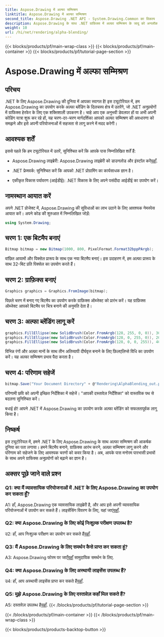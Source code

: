 ```yaml
---
title: Aspose.Drawing में अल्फा सम्मिश्रण
linktitle: Aspose.Drawing में अल्फा सम्मिश्रण
second_title: Aspose.Drawing .NET API - System.Drawing.Common का विकल्प
description: Aspose.Drawing के साथ .NET ग्राफ़िक्स में अल्फ़ा सम्मिश्रण के जादू को अनलॉक करें। पारभासी प्रभावों के साथ अपनी परियोजनाओं को उन्नत करें।
weight: 10
url: /hi/net/rendering/alpha-blending/
---
```


{{< blocks/products/pf/main-wrap-class >}}
{{< blocks/products/pf/main-container >}}
{{< blocks/products/pf/tutorial-page-section >}}

# Aspose.Drawing में अल्फा सम्मिश्रण

## परिचय

.NET के लिए Aspose.Drawing की दुनिया में आपका स्वागत है! इस ट्यूटोरियल में, हम Aspose.Drawing का उपयोग करके अल्फा ब्लेंडिंग के दिलचस्प क्षेत्र में उतरेंगे, जो .NET अनुप्रयोगों में ग्राफिक्स हेरफेर के लिए एक शक्तिशाली उपकरण है। चाहे आप एक अनुभवी डेवलपर हों या अभी अपनी कोडिंग यात्रा शुरू कर रहे हों, यह चरण-दर-चरण मार्गदर्शिका आपको अल्फा सम्मिश्रण की अवधारणा को समझने और इसे अपनी परियोजनाओं में सहजता से लागू करने में मदद करेगी।

## आवश्यक शर्तें

इससे पहले कि हम ट्यूटोरियल में उतरें, सुनिश्चित करें कि आपके पास निम्नलिखित शर्तें हैं:

-  Aspose.Drawing लाइब्रेरी: Aspose.Drawing लाइब्रेरी को डाउनलोड और इंस्टॉल करें[यहाँ](https://releases.aspose.com/drawing/net/).

- .NET फ्रेमवर्क: सुनिश्चित करें कि आपको .NET प्रोग्रामिंग का कार्यसाधक ज्ञान है।

- एकीकृत विकास पर्यावरण (आईडीई): .NET विकास के लिए अपने पसंदीदा आईडीई का उपयोग करें।

## नामस्थान आयात करें

अपने .NET प्रोजेक्ट में, Aspose.Drawing की सुविधाओं का लाभ उठाने के लिए आवश्यक नेमस्पेस आयात करें। अपने कोड की शुरुआत में निम्नलिखित जोड़ें:

```csharp
using System.Drawing;
```

## चरण 1: एक बिटमैप बनाएं

```csharp
Bitmap bitmap = new Bitmap(1000, 800, PixelFormat.Format32bppPArgb);
```

वांछित आयामों और पिक्सेल प्रारूप के साथ एक नया बिटमैप बनाएं। इस उदाहरण में, हम अल्फा प्रारूप के साथ 32-बिट प्रति पिक्सेल का उपयोग करते हैं।

## चरण 2: ग्राफ़िक्स बनाएं

```csharp
Graphics graphics = Graphics.FromImage(bitmap);
```

पिछले चरण में बनाए गए बिटमैप का उपयोग करके ग्राफ़िक्स ऑब्जेक्ट को प्रारंभ करें। यह ग्राफ़िक्स ऑब्जेक्ट आपको बिटमैप पर चित्र बनाने की अनुमति देता है।

## चरण 3: अल्फा ब्लेंडिंग लागू करें

```csharp
graphics.FillEllipse(new SolidBrush(Color.FromArgb(128, 255, 0, 0)), 300, 100, 400, 400);
graphics.FillEllipse(new SolidBrush(Color.FromArgb(128, 0, 255, 0)), 200, 300, 400, 400);
graphics.FillEllipse(new SolidBrush(Color.FromArgb(128, 0, 0, 255)), 400, 300, 400, 400);
```

विभिन्न रंगों और अल्फ़ा मानों के साथ तीन अतिव्यापी दीर्घवृत्त बनाने के लिए फ़िलएलिप्से विधि का उपयोग करें। यह अल्फा सम्मिश्रण प्रभाव पैदा करता है।

## चरण 4: परिणाम सहेजें

```csharp
bitmap.Save("Your Document Directory" + @"Rendering\AlphaBlending_out.png");
```

परिणामी छवि को अपनी इच्छित निर्देशिका में सहेजें। "आपकी दस्तावेज़ निर्देशिका" को वास्तविक पथ से बदलना सुनिश्चित करें।

बधाई हो! आपने .NET में Aspose.Drawing का उपयोग करके अल्फा ब्लेंडिंग को सफलतापूर्वक लागू किया है।

## निष्कर्ष

इस ट्यूटोरियल में, हमने .NET के लिए Aspose.Drawing के साथ अल्फा सम्मिश्रण की आकर्षक दुनिया का पता लगाया। हमने बिटमैप बनाने, ग्राफ़िक्स आरंभ करने, अल्फ़ा सम्मिश्रण लागू करने और परिणाम को सहेजने के लिए आवश्यक चरणों को कवर किया है। अब, आपके पास मनोरम पारभासी प्रभावों के साथ अपने ग्राफिक्स अनुप्रयोगों को बढ़ाने का ज्ञान है।

## अक्सर पूछे जाने वाले प्रश्न

### Q1: क्या मैं व्यावसायिक परियोजनाओं में .NET के लिए Aspose.Drawing का उपयोग कर सकता हूँ?

 A1: हाँ, Aspose.Drawing एक व्यावसायिक लाइब्रेरी है, और आप इसे अपनी व्यावसायिक परियोजनाओं में उपयोग कर सकते हैं। लाइसेंसिंग विवरण के लिए, यहां जाएं[यहाँ](https://purchase.aspose.com/buy).

### Q2: क्या Aspose.Drawing के लिए कोई निःशुल्क परीक्षण उपलब्ध है?

 उ2: हाँ, आप निःशुल्क परीक्षण का उपयोग कर सकते हैं[यहाँ](https://releases.aspose.com/).

### Q3: मैं Aspose.Drawing के लिए समर्थन कैसे प्राप्त कर सकता हूं?

 A3: Aspose.Drawing फोरम पर जाएँ[यहाँ](https://forum.aspose.com/c/diagram/17) सामुदायिक समर्थन के लिए.

### Q4: क्या Aspose.Drawing के लिए अस्थायी लाइसेंस उपलब्ध हैं?

 उ4: हाँ, आप अस्थायी लाइसेंस प्राप्त कर सकते हैं[यहाँ](https://purchase.aspose.com/temporary-license/).

### Q5: मुझे Aspose.Drawing के लिए दस्तावेज़ कहाँ मिल सकते हैं?

 A5: दस्तावेज़ उपलब्ध है[यहाँ](https://reference.aspose.com/drawing/net/).
{{< /blocks/products/pf/tutorial-page-section >}}

{{< /blocks/products/pf/main-container >}}
{{< /blocks/products/pf/main-wrap-class >}}

{{< blocks/products/products-backtop-button >}}
